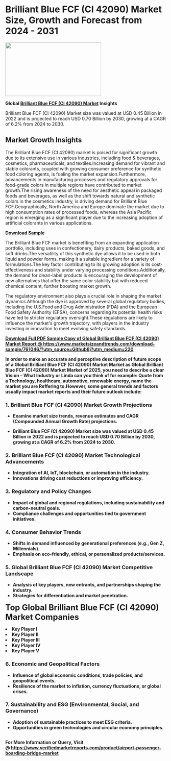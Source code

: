 <H1>Brilliant Blue FCF (CI 42090) Market Size, Growth and Forecast from 2024 - 2031</H1><img class="aligncenter size-medium wp-image-584254" src="https://thirdeyenews.in/wp-content/uploads/2024/09/Global-Market-Research-300x168.jpeg" alt="" width="300" height="168" /><p><strong>Global&nbsp;<a href="https://www.marketsizeandtrends.com/download-sample/761046/?utm_source=Github8j?utm_medium=220">Brilliant Blue FCF (CI 42090) Market</a> Insights</strong></p><p>Brilliant Blue FCF (CI 42090) Market size was valued at USD 0.45 Billion in 2022 and is projected to reach USD 0.70 Billion by 2030, growing at a CAGR of 6.2% from 2024 to 2030.</p><p><h2>Market Growth Insights</h2> <p>The Brilliant Blue FCF (CI 42090) market is poised for significant growth due to its extensive use in various industries, including food & beverages, cosmetics, pharmaceuticals, and textiles.Increasing demand for vibrant and stable colorants, coupled with growing consumer preference for synthetic food coloring agents, is fueling the market expansion.Furthermore, advancements in manufacturing processes and regulatory approvals for food-grade colors in multiple regions have contributed to market growth.The rising awareness of the need for aesthetic appeal in packaged foods and beverages, as well as the shift towards natural and synthetic colors in the cosmetics industry, is driving demand for Brilliant Blue FCF.Geographically, North America and Europe dominate the market due to high consumption rates of processed foods, whereas the Asia Pacific region is emerging as a significant player due to the increasing adoption of artificial colorants in various applications.</p> <p><strong><a href="#">Download Sample</a></strong></p> <p>The Brilliant Blue FCF market is benefiting from an expanding application portfolio, including uses in confectionery, dairy products, baked goods, and soft drinks.The versatility of this synthetic dye allows it to be used in both liquid and powder forms, making it a suitable ingredient for a variety of formulations.The key factor contributing to its growing adoption is its cost-effectiveness and stability under varying processing conditions.Additionally, the demand for clean-label products is encouraging the development of new alternatives that offer the same color stability but with reduced chemical content, further boosting market growth.</p> <p>The regulatory environment also plays a crucial role in shaping the market dynamics.Although the dye is approved by several global regulatory bodies, including the U.S.Food and Drug Administration (FDA) and the European Food Safety Authority (EFSA), concerns regarding its potential health risks have led to stricter regulatory oversight.These regulations are likely to influence the market's growth trajectory, with players in the industry investing in innovation to meet evolving safety standards.</p> <p><strong><a href="#"></p><p><span class=""><strong>Download Full PDF Sample Copy of Global Brilliant Blue FCF (CI 42090) Market Report</strong> @ <a href="https://www.marketsizeandtrends.com/download-sample/761046/?utm_source=Github8j?utm_medium=220" target="_blank">https://www.marketsizeandtrends.com/download-sample/761046/?utm_source=Github8j?utm_medium=220</a></span></p><p>In order to make an accurate and perceptive description of future scope of a Global&nbsp;Brilliant Blue FCF (CI 42090) Market Market as Global&nbsp;Brilliant Blue FCF (CI 42090) Market Market of 2025, you need to describe a clear Vision &ndash; What Industry or Linda can you think of for example: Quote from a Technology, healthcare, automotive, renewable energy, name the market you are Reffering to.However, some general trends and factors usually impact market reports and their future outlook include:</p><h3>1.&nbsp;<strong>Brilliant Blue FCF (CI 42090) Market Growth Projections</strong></h3><ul><li>Examine market size trends, revenue estimates and CAGR (Compounded Annual Growth Rate) projections.</li><li><p>Brilliant Blue FCF (CI 42090) Market size was valued at USD 0.45 Billion in 2022 and is projected to reach USD 0.70 Billion by 2030, growing at a CAGR of 6.2% from 2024 to 2030.</p></li></ul><h3>2.&nbsp;<strong>Brilliant Blue FCF (CI 42090) Market Technological Advancements</strong></h3><ul><li>Integration of AI, IoT, blockchain, or automation in the industry.</li><li>Innovations driving cost reductions or improving efficiency.</li></ul><h3>3.&nbsp;<strong>Regulatory and Policy Changes</strong></h3><ul><li>Impact of global and regional regulations, including sustainability and carbon-neutral goals.</li><li>Compliance challenges and opportunities tied to government initiatives.</li></ul><h3>4.&nbsp;<strong>Consumer Behavior Trends</strong></h3><ul><li>Shifts in demand influenced by generational preferences (e.g., Gen Z, Millennials).</li><li>Emphasis on eco-friendly, ethical, or personalized products/services.</li></ul><h3>5.&nbsp;<strong>Global Brilliant Blue FCF (CI 42090) Market Competitive Landscape</strong></h3><ul><li>Analysis of key players, new entrants, and partnerships shaping the industry.</li><li>Strategies for differentiation and market penetration.</li></ul><p data-pm-slice="1 1 []"><span style="color: inherit; font-family: inherit; font-size: 25px;">Top Global Brilliant Blue FCF (CI 42090) Market Companies</span></p><div class="" data-test-id=""><p><li>Key Player I</li><li> Key Player II</li><li> Key Player III</li><li> Key Player IV</li><li> Key Player V</li></p></div><h3>6.&nbsp;<strong>Economic and Geopolitical Factors</strong></h3><ul><li>Influence of global economic conditions, trade policies, and geopolitical events.</li><li>Resilience of the market to inflation, currency fluctuations, or global crises.</li></ul><h3>7.&nbsp;<strong>Sustainability and ESG (Environmental, Social, and Governance)</strong></h3><ul><li>Adoption of sustainable practices to meet ESG criteria.</li><li>Opportunities in green technologies and circular economy principles.</li></ul><h2><strong style="font-size: 14px;">For More Information or Query, Visit @&nbsp;</strong><a style="background-color: #ffffff; font-size: 14px;" href="https://www.marketsizeandtrends.com/report/brilliant-blue-fcf-ci-42090-market/" target="_blank">https://www.verifiedmarketreports.com/product/airport-passenger-boarding-bridge-market</a></h2>